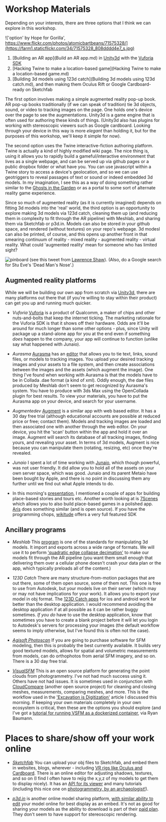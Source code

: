 # Workshop Materials

Depending on your interests, there are three options that I think we can explore in this workshop. 

!['option' by Hope for Gorilla', https://www.flickr.com/photos/atomicbartbeans/71575328/](https://farm1.staticflickr.com/34/71575328_808dddd4e7_s.jpg)

1. [Building an AR app](Build an AR app.md) in [Unity3d](http://unity3d.com/5) with the [Vuforia SDK](https://developer.vuforia.com/downloads/sdk) 
2. [Hacking Twine to make a location-based game](Hacking Twine to make a location-based game.md)
3. [Building 3d models using 123d catch](Building 3d models using 123d catch.md), and then making them Oculus Rift or Google Cardboard-ready on Sketchfab

The first option involves making a simple augmented reality pop-up book. AR pop-up books traditionally (if we can speak of tradition) tie 3d objects, sound, or video to tracking images on the page. One holds one's device over the page to see the augmentations. Unity3d is a game engine that is often used for authoring these kinds of things. (Unity3d also has plugins for working with stereoscopic viewers such as Google cardboard. Looking through your device in this way is more _elegant_ than holding it, but for the purposes of this workshop, we'll keep it simple for now). 

The second option uses the Twine interactive-fiction authoring platform. Twine is actually a kind of highly modified wiki page. The nice thing is, using it allows you to rapidly build a gameful/interactive environment that lives as a single webpage, and can be served up via github pages or a public dropbox folder or what have you. You can use javascript within a Twine story to access a device's geolocation, and so we can use geotriggers to reveal passages of text or sound or indeed embedded 3d models. In my imagination, I see this as a way of doing something rather similar to the [Ghosts in the Garden](http://www.react-hub.org.uk/heritagesandbox/projects/2012/ghosts-in-the-garden/) or as a portal to some sort of alternate reality game experience.

Since so much of augmented reality (as it is currently imagined) depends on fitting 3d models into the 'real' world, the third option is an opportunity to explore making 3d models via 123d catch, cleaning them up (and reducing them in complexity to fit through the AR pipeline) with Meshlab, and sharing them via Sketchfab or p3d.in. Models can also be stored in your github space, and rendered (without textures) on your repo's webpage. 3d modesl can also be printed, of course, and this opens up another front in that smearing continuum of reality - mixed reality - augmented reality - virtual reality. What could 'augmented reality' mean for someone who has limited sight?  

 ![pinboard](https://pbs.twimg.com/media/CJT5-0fWcAAe5PZ.jpg) 
 (see this tweet from [Lawrence Shaw](https://twitter.com/lawrence_shaw/status/618393921941585921)). (Also, do a Google search for Stu Eve's 'Dead Man's Nose'.)

## Augmented reality platforms

While we will be building our own app from scratch via [Unity3d](http://unity3d.com/5), there are many platforms out there that (if you're willing to stay within their product) can get you up and running much quicker.

+ *Vuforia* [Vuforia](https://developer.vuforia.com/downloads/sdk) is a product of Qualcomm, a maker of chips and other nuts-and-bolts that keep the internet ticking. The marketing rationale for the Vuforia SDK is that it shows off their hardware. Odds are it'll be around for much longer than some other options - plus, since Unity will package up a stand-alone app for you at the end even if something *does* happen to the company, your app will continue to function (unlike say what happened with Junaio).

+ *Aurasma*  [Aurasma](http://www.aurasma.com/) has an [editor](https://studio.aurasma.com/login) that allows you to tie text, links, sound files, or models to tracking images. You upload your desired tracking images and your assets to a file system, and then create associations between the images and the assets (which augment the image). One thing I've found when working with Aurasma is that the models have to be in Collada .dae format (a kind of xml). Oddly enough, the dae files produced by Meshlab don't seem to get recognized by Aurasma's system. You have to produce with 3ds Max using the OpenCollada plugin for best results.  To view your materials, you have to put the Aurasma app on your device, and search for your username.

+ *Augmentedev* [Augment](augmentedev.com) is a similar app with web based editor. It has a 30 day free trial (although educational accounts are possible at reduced price or free; contact them). Models and tracking images are loaded and then associated one with another through the web editor. On your device, you hit the 'scan' button within the app and hold it over an image. Augment will search its database of all tracking images, finding yours, and revealing your asset. In terms of 3d models, Augment is nice because you can manipulate them (rotating, resizing, etc) once they're revealed. 

+ *Junaio* I spent a lot of time working with [Junaio](http://www.junaio.com/), which though powerful, was not user friendly. It did allow you to hold all of the assets on your own server space, which was good. Junaio and its parent Metaio have been bought by Apple, and there is no point in discussing them any further until we find out what Apple intends to do.

+ In this morning's [presentation](https://github.com/shawngraham/ar-archaeology/blob/master/augment-your-archaeology-draft.md#public-historians), I mentioned a couple of apps for building place-based stories and tours etc. Another worth looking at is [7Scenes](http://7scenes.com/) which allows you to also build place-based games in a polished app. [Aris](http://arisgames.org/) does something similar (and is open source). If you have the programming chops, [wikitude](https://www.wikitude.com/store/) offers a very full featured SDK

## Ancillary programs

+ *Meshlab* This [program](http://meshlab.sourceforge.net/) is one of the standards for manipulating 3d models. It import and exports across a wide range of formats. We will use it to perform ['quadratic edge collapse decimation'](http://www.shapeways.com/tutorials/polygon_reduction_with_meshlab) to make our models fit through the AR pipeline (you want them small enough that delivering them over a cellular phone doesn't crash your data plan or the app, which typically preloads all of the content.)

+ *123D Catch* There are many structure-from-motion packages that are out there, some of them open source, some of them not. This one is free to use from Autodesk, but your models live on their server (which may or may not have implications for your work). It allows you to export your model in obj format. The [123D Catch apps](http://www.123dapp.com/catch) for ios and android work far better than the desktop application. I would recommend avoiding the desktop application if at all possible as it can be rather buggy sometimes. *If you do* have to use the desktop application, know that sometimes you have to create a blank project before it will let you login to Autodesk's servers for processing your images (the default workflow seems to imply otherwise, but I've found this is often not the case).

+ *[Agisoft Photoscan](http://www.agisoft.com/)* If you are going to purchase software for SFM modeling, then this is probably the best currently available. It builds very good textured models, allows for spatial and volumetric measurements from models, can do orthophotos from aerial SFM imagery, and so on. There is a 30 day free trial.

+ *[VisualSFM](http://ccwu.me/vsfm/)* This is an open source platform for generating the point clouds from photogrammetry. I've not had much success using it. Others have not had issues. It is sometimes used in conjunction with [CloudCompare](http://www.danielgm.net/cc/) (another open source project) for cleaning and closing meshes, measurements, comparing meshes, and more. This is the workflow used in the ['Excavation is Digitization'](https://github.com/shawngraham/ar-archaeology/blob/master/augment-your-archaeology-draft.md#excavation-is-digitization) article I discussed this morning. If keeping your own materials completely in your own ecosystem is critical, then these are the options you should explore (and I've got a [tutorial for running VSFM as a dockerized container](stereoscopic-ar.md), via Ryan Baumann.

# Places to share/show off your work online

+ *[Sketchfab](https://sketchfab.com/)* You can upload your obj files to Sketchfab, and embed them in websites, blogs, wherever - including [VR rigs like Oculus and Cardboard](http://blog.sketchfab.com/post/90350872539/browse-sketchfab-with-your-oculus). There is an online editor for adjusting shadows, textures, and so on (I find I often have to rejig the x,y,z of my models to get them to display nicely). It has an [API for its viewer](http://blog.sketchfab.com/post/119941165409/viewer-api-part-1-introduction) and many tutorials (including this nice one on [photogrammetry, by an archaeologist!](http://blog.sketchfab.com/post/121838008009/how-to-set-up-a-successful-photogrammetry-project)).

+  *[p3d.in](http://p3d.in/)* is another online model sharing platform, [with similar ability to edit](http://p3d.in/faq) your model online for best display as an embed. It's not as good for sharing your models as the ability to download is part of their [paid plan](http://p3d.in/faq/account). They don't seem to have support for stereoscopic rendering.
